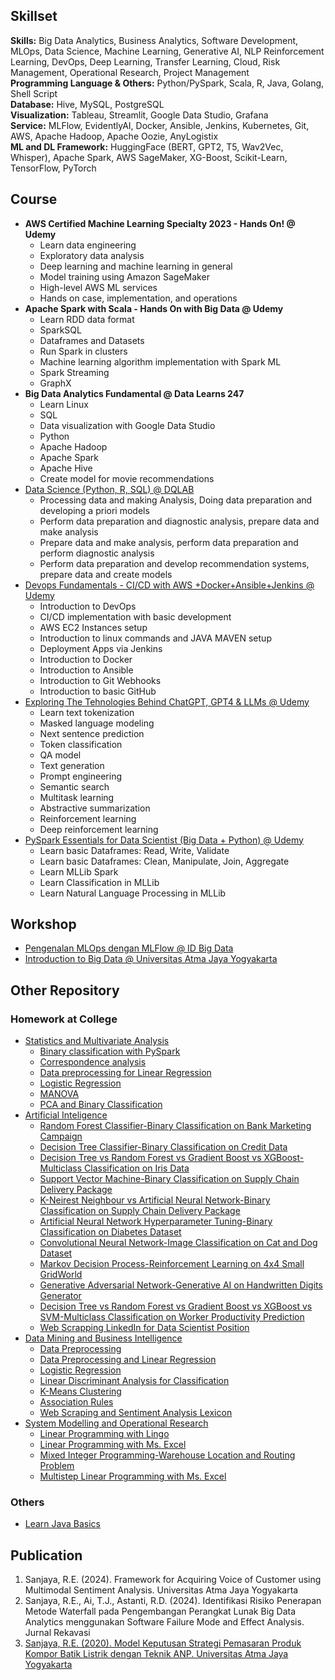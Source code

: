 ## Skillset

**Skills:** Big Data Analytics, Business Analytics, Software Development, MLOps, Data Science, Machine Learning, Generative AI, NLP Reinforcement Learning, DevOps, Deep Learning, Transfer Learning, Cloud, Risk Management, Operational Research, Project Management \
**Programming Language & Others:** Python/PySpark, Scala, R, Java, Golang, Shell Script \
**Database:** Hive, MySQL, PostgreSQL \
**Visualization:** Tableau, Streamlit, Google Data Studio, Grafana \
**Service:** MLFlow, EvidentlyAI,  Docker, Ansible, Jenkins, Kubernetes, Git, AWS, Apache Hadoop, Apache Oozie, AnyLogistix \
**ML and DL Framework:** HuggingFace (BERT, GPT2, T5, Wav2Vec, Whisper), Apache Spark, AWS SageMaker, XG-Boost, Scikit-Learn, TensorFlow, PyTorch

## Course
- **AWS Certified Machine Learning Specialty 2023 - Hands On! @ Udemy** 
  - Learn data engineering
  - Exploratory data analysis
  - Deep learning and machine learning in general
  - Model training using Amazon SageMaker
  - High-level AWS ML services
  - Hands on case, implementation, and operations
- **Apache Spark with Scala - Hands On with Big Data @ Udemy** 
  - Learn RDD data format
  - SparkSQL
  - Dataframes and Datasets
  - Run Spark in clusters
  - Machine learning algorithm implementation with Spark ML
  - Spark Streaming
  - GraphX
- **Big Data Analytics Fundamental @ Data Learns 247** 
  - Learn Linux
  - SQL
  - Data visualization with Google Data Studio
  - Python
  - Apache Hadoop
  - Apache Spark
  - Apache Hive
  - Create model for movie recommendations
- [Data Science (Python, R, SQL) @ DQLAB](https://github.com/randi-source/DQLab-repo) 
  - Processing data and making Analysis, Doing data preparation and developing a priori models
  - Perform data preparation and diagnostic analysis, prepare data and make analysis
  - Prepare data and make analysis, perform data preparation and perform diagnostic analysis
  - Perform data preparation and develop recommendation systems, prepare data and create models
- [Devops Fundamentals - CI/CD with AWS +Docker+Ansible+Jenkins @ Udemy](https://github.com/randi-source/test-ci.cd) 
  - Introduction to DevOps
  - CI/CD implementation with basic development
  - AWS EC2 Instances setup
  - Introduction to linux commands and JAVA MAVEN setup
  - Deployment Apps via Jenkins
  - Introduction to Docker
  - Introduction to Ansible
  - Introduction to Git Webhooks
  - Introduction to basic GitHub
- [Exploring The Tehnologies Behind ChatGPT, GPT4 & LLMs @ Udemy](https://github.com/randi-source/Learn_BERT_GPT_T5_LLM) 
  - Learn text tokenization
  - Masked language modeling
  - Next sentence prediction
  - Token classification
  - QA model
  - Text generation
  - Prompt engineering
  - Semantic search
  - Multitask learning
  - Abstractive summarization
  - Reinforcement learning
  - Deep reinforcement learning
- [PySpark Essentials for Data Scientist (Big Data + Python) @ Udemy](https://github.com/randi-source/Pyspark_introduction) 
  - Learn basic Dataframes: Read, Write, Validate
  - Learn basic Dataframes: Clean, Manipulate, Join, Aggregate
  - Learn MLLib Spark
  - Learn Classification in MLLib
  - Learn Natural Language Processing in MLLib

## Workshop
- [Pengenalan MLOps dengan MLFlow @ ID Big Data](https://github.com/randi-source/Workshop_Pengenalan_MLOps_dengan_MLflow)
- [Introduction to Big Data @ Universitas Atma Jaya Yogyakarta](https://github.com/randi-source/Workshop-Introduction-to-Big-Data)

## Other Repository
### Homework at College
- [Statistics and Multivariate Analysis](https://github.com/randi-source/Statistics-and-Multivariate-Analysis)
  - [Binary classification with PySpark](https://github.com/randi-source/Statistics-and-Multivariate-Analysis/tree/main/Binary%20Classification%20with%20Pyspark%20and%20MLFlow)
  - [Correspondence analysis](https://github.com/randi-source/Statistics-and-Multivariate-Analysis/tree/main/Correspondence%20Analysis)
  - [Data preprocessing for Linear Regression](https://github.com/randi-source/Statistics-and-Multivariate-Analysis/tree/main/Data%20Preprocessing%20for%20Linear%20Regression)
  - [Logistic Regression](https://github.com/randi-source/Statistics-and-Multivariate-Analysis/tree/main/Logistic%20Regression)
  - [MANOVA](https://github.com/randi-source/Statistics-and-Multivariate-Analysis/tree/main/MANOVA)
  - [PCA and Binary Classification](https://github.com/randi-source/Statistics-and-Multivariate-Analysis/tree/main/Principal%20Component%20Analysis%20and%20Multiple%20Binary%20Classification%20Model)
- [Artificial Inteligence](https://github.com/randi-source/Artificial_Inteligence)
  - [Random Forest Classifier-Binary Classification on Bank Marketing Campaign](https://github.com/randi-source/Artificial_Inteligence/blob/main/Pertemuan_2/data-society-bank-marketing-data/random-forest-bank_225612018.ipynb)
  - [Decision Tree Classifier-Binary Classification on Credit Data](https://github.com/randi-source/Artificial_Inteligence/blob/main/Pertemuan_3/credit_data/credit_data_r.ipynb)
  - [Decision Tree vs Random Forest vs Gradient Boost vs XGBoost-Multiclass Classification on Iris Data](https://github.com/randi-source/Artificial_Inteligence/blob/main/Pertemuan_3/Iris-Classification/iris_classification.ipynb)
  - [Support Vector Machine-Binary Classification on Supply Chain Delivery Package](https://github.com/randi-source/Artificial_Inteligence/blob/main/Pertemuan_4/svm.ipynb)
  - [K-Neirest Neighbour vs Artificial Neural Network-Binary Classification on Supply Chain Delivery Package](https://github.com/randi-source/Artificial_Inteligence/blob/main/Pertemuan_5/225612018_knn_ann.ipynb)
  - [Artificial Neural Network Hyperparameter Tuning-Binary Classification on Diabetes Dataset](https://github.com/randi-source/Artificial_Inteligence/blob/main/Pertemuan_6/ann_hyperparameter_tunning_225612018.ipynb)
  - [Convolutional Neural Network-Image Classification on Cat and Dog Dataset](https://github.com/randi-source/Artificial_Inteligence/blob/main/Pertemuan_7/Implementing_CNN_cat_and_dog.ipynb)
  - [Markov Decision Process-Reinforcement Learning on 4x4 Small GridWorld](https://github.com/randi-source/Artificial_Inteligence/blob/main/Pertemuan_10/4_4_smallGrid.ipynb)
  - [Generative Adversarial Network-Generative AI on Handwritten Digits Generator](https://github.com/randi-source/Artificial_Inteligence/blob/main/Pertemuan_11/gan_225612018.ipynb)
  - [Decision Tree vs Random Forest vs Gradient Boost vs XGBoost vs SVM-Multiclass Classification on Worker Productivity Prediction](https://github.com/randi-source/Artificial_Inteligence/blob/main/UTS/uts_225612018.ipynb)
  - [Web Scrapping LinkedIn for Data Scientist Position](https://github.com/randi-source/Artificial_Inteligence/tree/main/UAS)
- [Data Mining and Business Intelligence](https://github.com/randi-source/Data-Mining-and-Business-Intelligence)
  - [Data Preprocessing](https://github.com/randi-source/Data-Mining-and-Business-Intelligence/tree/main/Data%20Preprocessing)
  - [Data Preprocessing and Linear Regression](https://github.com/randi-source/Data-Mining-and-Business-Intelligence/tree/main/Data%20Visualization%20and%20Linear%20Regression)
  - [Logistic Regression](https://github.com/randi-source/Data-Mining-and-Business-Intelligence/tree/main/Logistic%20Regression/Midterm%20Exam)
  - [Linear Discriminant Analysis for Classification](https://github.com/randi-source/Data-Mining-and-Business-Intelligence/tree/main/Linear%20Discriminant%20Analysis%20for%20Classification)
  - [K-Means Clustering](https://github.com/randi-source/Data-Mining-and-Business-Intelligence/tree/main/K-Means%20Clustering)
  - [Association Rules](https://github.com/randi-source/Data-Mining-and-Business-Intelligence/tree/main/Association%20Rules/Final%20Exam)
  - [Web Scraping and Sentiment Analysis Lexicon](https://github.com/randi-source/Data-Mining-and-Business-Intelligence/tree/main/Web%20Scrapping%20and%20Sentiment%20Analysis)
- [System Modelling and Operational Research](https://github.com/randi-source/System-Modelling-and-Operational-Research)
  - [Linear Programming with Lingo](https://github.com/randi-source/System-Modelling-and-Operational-Research/tree/main/Linear%20Programming%20with%20Lingo%20Software)
  - [Linear Programming with Ms. Excel](https://github.com/randi-source/System-Modelling-and-Operational-Research/tree/main/Linear%20Programming%20with%20Ms.%20Excel)
  - [Mixed Integer Programming-Warehouse Location and Routing Problem](https://github.com/randi-source/System-Modelling-and-Operational-Research/tree/main/Mix%20Integer%20Programming)
  - [Multistep Linear Programming with Ms. Excel](https://github.com/randi-source/System-Modelling-and-Operational-Research/tree/main/Multi%20Step%20Linear%20Programming%20with%20Ms.%20Excel)
  
### Others
- [Learn Java Basics](https://github.com/randi-source/belajar-java-dasar)

## Publication
1. Sanjaya, R.E. (2024). Framework for Acquiring Voice of Customer using Multimodal Sentiment Analysis. Universitas Atma Jaya Yogyakarta
2. Sanjaya, R.E., Ai, T.J., Astanti, R.D. (2024). Identifikasi Risiko Penerapan Metode Waterfall pada Pengembangan Perangkat Lunak Big Data Analytics menggunakan Software Failure Mode and Effect Analysis. Jurnal Rekavasi
3. [Sanjaya, R.E. (2020). Model Keputusan Strategi Pemasaran Produk Kompor Batik Listrik dengan Teknik ANP. Universitas Atma Jaya Yogyakarta](https://rama.kemdikbud.go.id/document/detail/oai:e-journal.uajy.ac.id:21498-86)
